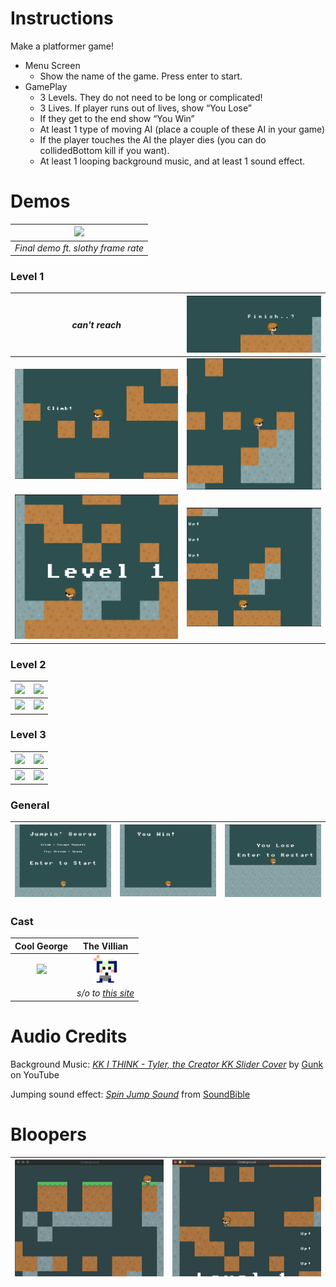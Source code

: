 # Instructions
Make a platformer game!

- Menu Screen
  - Show the name of the game. Press enter to start.
- GamePlay
  - 3 Levels. They do not need to be long or complicated!
  - 3 Lives. If player runs out of lives, show “You Lose”
  - If they get to the end show “You Win”
  - At least 1 type of moving AI  (place a couple of these AI in your game)
  - If the player touches the AI the player dies (you can do collidedBottom kill if you want). 
  - At least 1 looping background music, and at least 1 sound effect.

# Demos
| ![](demos/FINAL-DEMO.gif) |
| :-: |
| *Final demo ft. slothy frame rate* |

### Level 1
| *can't reach* | ![](demos/level1/6.png) |
| - | - |
| ![](demos/level1/4.png) | ![](demos/level1/3.png) |
| ![](demos/level1/1.png) | ![](demos/level1/2.png) |

### Level 2
| ![](demos/level2/3.png) | ![](demos/level2/4.png) |
| - | - |
| ![](demos/level2/1.png) | ![](demos/level2/2.png) |

### Level 3
| ![](demos/level3/3.png) | ![](demos/level3/4.png) |
| - | - |
| ![](demos/level3/1.png) | ![](demos/level3/2.png) |

### General 
| ![](demos/menu.png) | ![](demos/win.png) | ![](demos/lose.png) |
| - | - | - |

### Cast
| Cool George | The Villian |
| :-: | :-: |
| ![](cool_george.png) | ![](ai.png) |
| | *s/o to [this site](https://make8bitart.com/)* |

# Audio Credits
Background Music: [*KK I THINK - Tyler, the Creator KK Slider Cover*](https://www.youtube.com/watch?v=G-g84zoFkYQ) by [Gunk](https://www.youtube.com/channel/UCA1TbpsMa9_iPTmKn0qd_bg) on YouTube

Jumping sound effect: [*Spin Jump Sound*](http://soundbible.com/1898-Spin-Jump.html) from [SoundBible](http://soundbible.com/)

# Bloopers
| ![blooper](demos/blooper-1.gif) | ![blooper](demos/blooper-2.gif) |
| - | - |
